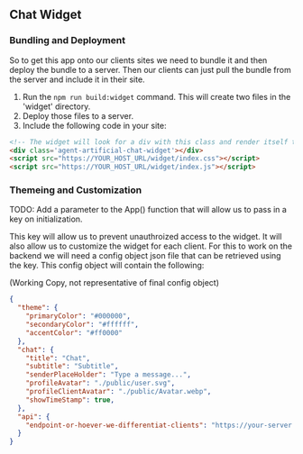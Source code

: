 ## Chat Widget

### Bundling and Deployment

So to get this app onto our clients sites we need to bundle it and then deploy the bundle to a server. Then our clients can just pull the bundle from the server and include it in their site.

1) Run the `npm run build:widget` command. This will create two files in the 'widget' directory.
2) Deploy those files to a server.
3) Include the following code in your site:

```html
<!-- The widget will look for a div with this class and render itself there -->
<div class='agent-artificial-chat-widget'></div>
<script src="https://YOUR_HOST_URL/widget/index.css"></script>
<script src="https://YOUR_HOST_URL/widget/index.js"></script>
```

### Themeing and Customization

TODO: Add a parameter to the App() function that will allow us to pass in a key on initialization.

This key will allow us to prevent unauthroized access to the widget. It will also allow us to customize the widget for each client.
For this to work on the backend we will need a config object json file that can be retrieved using the key. This config object will contain the following:

(Working Copy, not representative of final config object)
```json
{
  "theme": {
    "primaryColor": "#000000",
    "secondaryColor": "#ffffff",
    "accentColor": "#ff0000"
  },
  "chat": {
    "title": "Chat",
    "subtitle": "Subtitle",
    "senderPlaceHolder": "Type a message...",
    "profileAvatar": "./public/user.svg",
    "profileClientAvatar": "./public/Avatar.webp",
    "showTimeStamp": true,
  },
  "api": {
    "endpoint-or-hoever-we-differentiat-clients": "https://your-server.com/api"
  }
}
```
